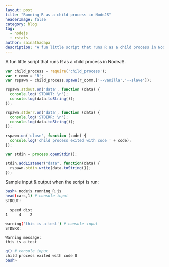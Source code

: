 ```yaml
---
layout: post
title: "Running R as a child process in NodeJS"
headerImage: false
category: blog
tag:
  - nodejs
  - rstats
author: sainathadapa
description: "A fun little script that runs R as a child process in NodeJS"
---
```


A fun little script that runs R as a child process in NodeJS.

~~~ javascript
var child_process = require('child_process');
var r_comm = 'R';
var rspawn = child_process.spawn(r_comm,['--vanilla','--slave']);

rspawn.stdout.on('data', function (data) {
  console.log('STDOUT: \n');
  console.log(data.toString());
});

rspawn.stderr.on('data', function (data) {
  console.log('STDERR: \n');
  console.log(data.toString());
});

rspawn.on('close', function (code) {
  console.log('child process exited with code ' + code);
});

var stdin = process.openStdin();

stdin.addListener("data", function(data) {
  rspawn.stdin.write(data.toString());
});
~~~

Sample input & output when the script is run:

~~~ bash
bash> nodejs running_R.js 
head(cars,1) # console input
STDOUT: 

  speed dist
1     4    2

warning('this is a test') # console input
STDERR: 

Warning message:
this is a test 

q() # console input
child process exited with code 0
bash>
~~~

